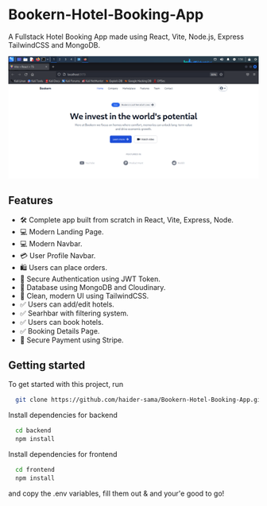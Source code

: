 # Bookern-Hotel-Booking-App
A Fullstack Hotel Booking App made using React, Vite, Node.js, Express TailwindCSS and MongoDB.

![Project Image](https://github.com/haider-sama/Bookern-Hotel-Booking-App/blob/main/frontend/public/thumbnail.png)

## Features

- 🛠️ Complete app built from scratch in React, Vite, Express, Node.
- 💻 Modern Landing Page.
- 💻 Modern Navbar.
- 💳 User Profile Navbar.
- 🛍️ Users can place orders.
- 🔑 Secure Authentication using JWT Token.
- 🔑 Database using MongoDB and Cloudinary.
- 🌟 Clean, modern UI using TailwindCSS.
- ✅ Users can add/edit hotels.
- ✅ Searhbar with filtering system.
- ✅ Users can book hotels.
- ✅ Booking Details Page.
- 🔑 Secure Payment using Stripe.

## Getting started

To get started with this project, run

```bash
  git clone https://github.com/haider-sama/Bookern-Hotel-Booking-App.git
```
Install dependencies for backend
```bash
  cd backend
  npm install
```
Install dependencies for frontend
```bash
  cd frontend
  npm install
```

and copy the .env variables, fill them out & and your'e good to go!
